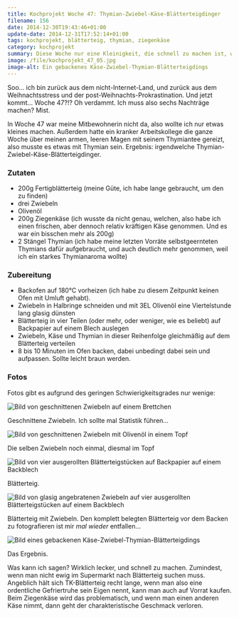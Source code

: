 ```yaml
---
title: Kochprojekt Woche 47: Thymian-Zwiebel-Käse-Blätterteigdinger
filename: 156
date: 2014-12-30T19:43:46+01:00
update-date: 2014-12-31T17:52:14+01:00
tags: kochprojekt, blätterteig, thymian, ziegenkäse
category: kochprojekt
summary: Diese Woche nur eine Kleinigkeit, die schnell zu machen ist, wenn man fertigen Blätterteig hat, aber trotzdem gut schmeckt.
image: /file/kochprojekt_47_05.jpg
image-alt: Ein gebackenes Käse-Zwiebel-Thymian-Blätterteigdings
---
```

Soo… ich bin zurück aus dem nicht-Internet-Land, und zurück aus dem Weihnachtsstress und der post-Weihnachts-Prokrastination. Und jetzt kommt… Woche 47?!? Oh verdammt. Ich muss also sechs Nachträge machen? Mist.

In Woche 47 war meine Mitbewohnerin nicht da, also wollte ich nur etwas kleines machen. Außerdem hatte ein kranker Arbeitskollege die ganze Woche über meinen armen, leeren Magen mit seinem Thymiantee gereizt, also musste es etwas mit Thymian sein. Ergebnis: irgendwelche Thymian-Zwiebel-Käse-Blätterteigdinger.

### Zutaten

- 200g Fertigblätterteig (meine Güte, ich habe lange gebraucht, um den zu finden)
- drei Zwiebeln
- Olivenöl
- 200g Ziegenkäse (ich wusste da nicht genau, welchen, also habe ich einen frischen, aber dennoch relativ kräftigen Käse genommen. Und es war ein bisschen mehr als 200g)
- 2 Stängel Thymian (ich habe meine letzten Vorräte selbstgeernteten Thymians dafür aufgebraucht, und auch deutlich mehr genommen, weil ich ein starkes Thymianaroma wollte)

### Zubereitung

- Backofen auf 180°C vorheizen (ich habe zu diesem Zeitpunkt keinen Ofen mit Umluft gehabt).
- Zwiebeln in Halbringe schneiden und mit 3EL Olivenöl eine Viertelstunde lang glasig dünsten
- Blätterteig in vier Teilen (oder mehr, oder weniger, wie es beliebt) auf Backpapier auf einem Blech auslegen
- Zwiebeln, Käse und Thymian in dieser Reihenfolge gleichmäßig auf dem Blätterteig verteilen
- 8 bis 10 Minuten im Ofen backen, dabei unbedingt dabei sein und aufpassen. Sollte leicht braun werden.

### Fotos

Fotos gibt es aufgrund des geringen Schwierigkeitsgrades nur wenige:

![Bild von geschnittenen Zwiebeln auf einem Brettchen](/file/kochprojekt_47_01.jpg)

Geschnittene Zwiebeln. Ich sollte mal Statistik führen…

![Bild von geschnittenen Zwiebeln mit Olivenöl in einem Topf](/file/kochprojekt_47_02.jpg)

Die selben Zwiebeln noch einmal, diesmal im Topf

![Bild von vier ausgerollten Blätterteigstücken auf Backpapier auf einem Backblech](/file/kochprojekt_47_03.jpg)

Blätterteig.

![Bild von glasig angebratenen Zwiebeln auf vier ausgerollten Blätterteigstücken auf einem Backblech](/file/kochprojekt_47_04.jpg)

Blätterteig mit Zwiebeln. Den komplett belegten Blätterteig vor dem Backen zu fotografieren ist mir *mal wieder* entfallen…

![Bild eines gebackenen Käse-Zwiebel-Thymian-Blätterteigdings](/file/kochprojekt_47_05.jpg)

Das Ergebnis.

Was kann ich sagen? Wirklich lecker, und schnell zu machen. Zumindest, wenn man nicht ewig im Supermarkt nach Blätterteig suchen muss. Angeblich hält sich TK-Blätterteig recht lange, wenn man also eine ordentliche Gefriertruhe sein Eigen nennt, kann man auch auf Vorrat kaufen. Beim Ziegenkäse wird das problematisch, und wenn man einen anderen Käse nimmt, dann geht der charakteristische Geschmack verloren.
